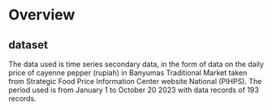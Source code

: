 # Overview
## dataset
The data used is time series secondary data, in the form of data on the daily price of cayenne pepper (rupiah) in Banyumas Traditional Market taken from Strategic Food Price Information Center website National (PIHPS). The period used is from January 1 to October 20 2023 with data records of 193 records.
